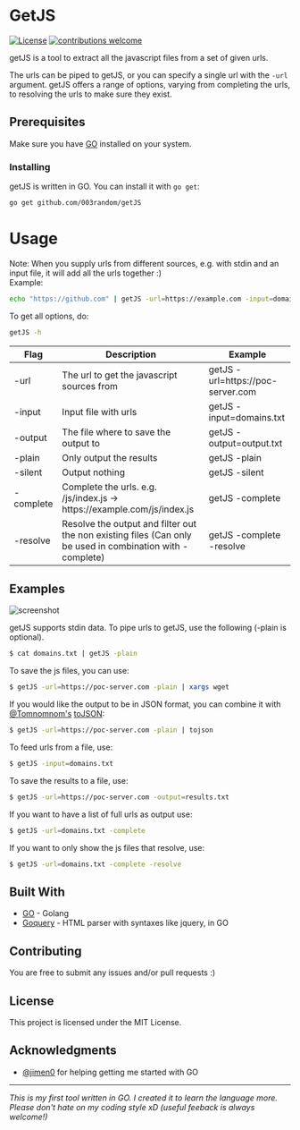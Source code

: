 # GetJS
[![License](https://img.shields.io/badge/license-MIT-_red.svg)](https://opensource.org/licenses/MIT)
[![contributions welcome](https://img.shields.io/badge/contributions-welcome-brightgreen.svg?style=flat)](https://github.com/003random/getJS/issues)

getJS is a tool to extract all the javascript files from a set of given urls.  

The urls can be piped to getJS, or you can specify a single url with the `-url` argument. getJS offers a range of options, varying from completing the urls, to resolving the urls to make sure they exist.

## Prerequisites

Make sure you have [GO](https://golang.org/) installed on your system.  

### Installing

getJS is written in GO. You can install it with `go get`:

```bash
go get github.com/003random/getJS
```

# Usage  
Note: When you supply urls from different sources, e.g. with stdin and an input file, it will add all the urls together :)  
Example: 

```bash
echo "https://github.com" | getJS -url=https://example.com -input=domains.txt
```

To get all  options, do:  
```bash
getJS -h
```
  

| Flag | Description | Example |
|------|-------------|---------|
| -url   | The url to get the javascript sources from | getJS -url=htt<span></span>ps://poc-server.com |
| -input   | Input file with urls            | getJS -input=domains.txt |
| -output   | The file where to save the output to        | getJS -output=output.txt |
| -plain  | Only output the results | getJS -plain |
| -silent  | Output nothing           | getJS -silent |
| -complete  | Complete the urls. e.g. /js/index.js -> htt<span></span>ps://example.<span></span>com/js/index.js  | getJS -complete |
| -resolve   | Resolve the output and filter out the non existing files (Can only be used in combination with -complete)   | getJS -complete -resolve |

## Examples  
  
 ![screenshot](https://poc-server.com/getJS/screenshot.png)

    
getJS supports stdin data. To pipe urls to getJS, use the following (-plain is optional).  

```bash
$ cat domains.txt | getJS -plain
```  
  
To save the js files, you can use:  
```bash
$ getJS -url=https://poc-server.com -plain | xargs wget
```
  
If you would like the output to be in JSON format, you can combine it with [@Tomnomnom's](https://github.com/tomnomnom) [toJSON](https://github.com/tomnomnom/hacks/tree/master/tojson):  
```bash
$ getJS -url=https://poc-server.com -plain | tojson
```  
  
To feed urls from a file, use:  
```bash
$ getJS -input=domains.txt
```  
  
To save the results to a file, use:  
```bash
$ getJS -url=https://poc-server.com -output=results.txt
```  
  
If you want to have a list of full urls as output use:  
```bash
$ getJS -url=domains.txt -complete
```  
  
If you want to only show the js files that resolve, use:  
```bash
$ getJS -url=domains.txt -complete -resolve
```  

## Built With

* [GO](http://golang.org/) - Golang
* [Goquery](https://github.com/PuerkitoBio/goquery) - HTML parser with syntaxes like jquery, in GO


## Contributing

You are free to submit any issues and/or pull requests :)

## License

This project is licensed under the MIT License.

## Acknowledgments

* [@jimen0](https://github.com/jimen0) for helping getting me started with GO
  
    
---
    
*This is my first tool written in GO. I created it to learn the language more. Please don't hate on my coding style xD (useful feeback is always welcome!)*
